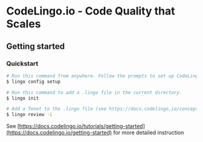 # CodeLingo.io - Code Quality that Scales

## Getting started

### Quickstart

```bash
# Run this command from anywhere. Follow the prompts to set up CodeLingo on your machine.
$ lingo config setup

# Run this command to add a .lingo file in the current directory.
$ lingo init

# Add a Tenet to the .lingo file (see https://docs.codelingo.io/concepts/tenets/#writing-custom-tenets for more info). This will be used by the following command to run a review.
$ lingo review -i

```

See [https://docs.codelingo.io/tutorials/getting-started](https://docs.codelingo.io/getting-started) for more detailed instruction